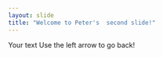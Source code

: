 ```yaml
---
layout: slide
title: "Welcome to Peter's  second slide!"
---
```

Your text
Use the left arrow to go back!
